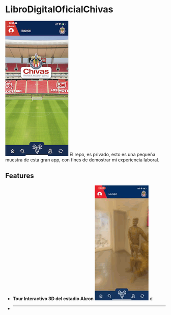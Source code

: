 # LibroDigitalOficialChivas
![MyNotes App Logo](app_inicio.png)
El repo, es privado, esto es una pequeña muestra de esta gran app, con fines de demostrar mi experiencia laboral.

## Features
- **Tour Interactivo 3D del estadio Akron**
![MyNotes App Screenshot 1](interactive_3d.GIF)
d
- ****